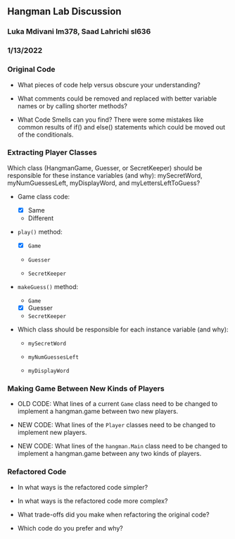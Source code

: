 ## Hangman Lab Discussion
### Luka Mdivani lm378, Saad Lahrichi sl636
### 1/13/2022


### Original Code

 * What pieces of code help versus obscure your understanding?
 
 * What comments could be removed and replaced with better variable names or by calling shorter methods?

 * What Code Smells can you find?
   There were some mistakes like common results of if() and else() statements which could be moved out of the conditionals.


### Extracting Player Classes

Which class (HangmanGame, Guesser, or SecretKeeper) should be responsible for these instance variables (and why): mySecretWord, myNumGuessesLeft, myDisplayWord, and myLettersLeftToGuess?

 * Game class code:
    - [x] Same
   
   * Different


 * ```play()``` method:
    - [x] ``` Game ```
   
   * ```Guesser```
   
   * ```SecretKeeper```
   

 * ```makeGuess()``` method:
   * ```Game```

    - [x] Guesser
   
   * ```SecretKeeper```
   


 * Which class should be responsible for each instance variable (and why):
   * ```mySecretWord```
   
   * ```myNumGuessesLeft```
   
   * ```myDisplayWord```



### Making Game Between New Kinds of Players

 * OLD CODE: What lines of a current ```Game``` class need to be changed to implement a hangman.game between two new players.

 * NEW CODE: What lines of the ```Player``` classes need to be changed to implement new players.

 * NEW CODE: What lines of the ```hangman.Main``` class need to be changed to implement a hangman.game between any two kinds of players.



### Refactored Code

 * In what ways is the refactored code simpler?

 * In what ways is the refactored code more complex?

 * What trade-offs did you make when refactoring the original code?

 * Which code do you prefer and why?
